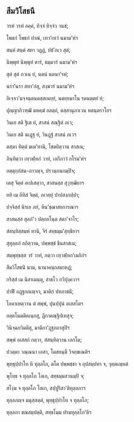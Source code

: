 <h2>สีมวิโสธนี</h2>
<p>
วรทํ  
วรทํ อคฺคํ, ทิจฺจํ ทิจฺจํว วนชํ;  
  
โพธกํ โพธกํ ปาณํ, เทว’เทวํ นมาม’หํฯ  
</p>
  
<p>
สนฺตํ สนฺตํ สทา วฎฺฎํ, ปชํ’ภเว สุตํ;  
  
นิพฺพุทํ นิพฺพุทํ ตารํ, ธมฺมวรํ นมาม’หํฯ  
</p>
  
<p>
สุตํ สุตํ ภวเน ยํ, นตนํ นตนา’รหํ;  
  
นรา’นรา สทา’กํสุ, สงฺฆวรํ นมาม’หํฯ  
</p>
  
<p>
อิเจฺจว’มจฺจนฺตนตสฺสเนยฺยํ, นตยฺยมาโน รตนตฺตยํ ยํ;  
  
ปุญฺญาภิวฑฺฒิํ มหคฺฆํ อลตฺถํ, ตสฺสานุภาเวน หตนฺตราโยฯ  
</p>
  
<p>
วินเย สติ ฐิเต ยํ, สาสนํ สณฺฐิตํ ภเว;  
  
วินเย สติ นเฎฺฐ ยํ, วินฎฺฐํ สาสนํ ภเวฯ  
</p>
  
<p>
ตสฺมา ทิตฺตํ มเม’ทานิ, โชตยิตฺวาน สาสเน;  
  
ภินฺทิตฺวา เทฺวฬฺหกํ วาทํ, เอกีภาวํ กโรม’หํฯ  
</p>
  
<p>
อตฺตุกฺกํสน-ภาวญฺจ, ปรวมฺภนกมฺปิจ;  
  
เตสุ จิตฺตํ อเปเสตฺวา, สาสนสฺส สุวุฑฺฒิยาฯ  
</p>
  
<p>
ยทิ เม อีทิสํ จิตฺตํ, ภเวยฺยุํ ปาปสงฺกปฺปา;  
  
ปจฺจิสฺสํ นิรเย ภยํ, หีน’ชฺฌาสยการณาฯ  
</p>
  
<p>
สาสนสฺส  
สุลภํ’ว ปตฺถยโนฺต สตา’จาโร;  
  
สํสนฺทิสฺสมหํ ทานิ, จิรํ สทฺธมฺม’สุทฺธิยาฯ  
</p>
  
<p>
สุทุลฺลภํ ลภิตฺวาน, ปพฺพชฺชํ ชินสาสเน;  
  
สมฺพุทฺธสฺส วรํ วาทํ, กตฺวา เทฺวฬฺหก’เมกิกํฯ  
</p>
  
<p>
สีมวิโสธนิํ นาม, นานาคนฺถสมาหฎํ;  
  
กริสฺสํ เม นิสาเมนฺตุ, สาธโว กวิปุงฺควาฯ  
</p>
  
<p>
ปาฬิํ อฎฺฐกถเญฺจว, มาติกํ ปทภาชนิํ;  
  
โอคาเหตฺวาน ตํ สพฺพํ, ปุนปฺปุนํ อเสสโตฯ  
</p>
  
<p>
อตฺตโนมติคเนฺถสุ, ฎีกาคณฺฐิปเทสุจ;  
  
วินิจฺฉยวิมตีสุ, มาติกา’ฎฺฐกถาสุปิฯ  
</p>
  
<p>
สพฺพํ อเสสกํ กตฺวา, สํสนฺทิตฺวาน เอกโต;  
  
ปวตฺตา วณฺณนา เอสา, โตสยนฺตี วิจกฺขเณติฯ  
</p>
  
<p>พุทฺธุปฺปาโท หิ ทุลฺลโภ, ตโต ปพฺพชฺชา จ อุปสมฺปทา จ, วุตฺตเญฺหตํ</p>


<p>
พุโทฺธ จ ทุลฺลโภ โลเก, สทฺธมฺมสวนมฺปิ จ;  
  
สโงฺฆ จ ทุลฺลโภ โลเก, สปฺปูริสา’ติทุลฺลภาฯ  
</p>
  
<p>
ทุลฺลภญฺจ มนุสฺสตฺตํ, พุทฺธุปฺปาโท จ ทุลฺลโภ;  
  
ทุลฺลภา ขณสมฺปตฺติ, สทฺธโมฺม ปรมทุลฺลโภ’ติฯ  
</p>
  
  
  
  
  